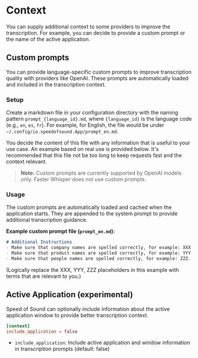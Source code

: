 # Context

You can supply additional context to some providers to improve the transcription. For example, you can decide to provide a custom prompt or the name of the active application.

## Custom prompts

You can provide language-specific custom prompts to improve transcription quality with providers like OpenAI. These prompts are automatically loaded and included in the transcription context.

### Setup

Create a markdown file in your configuration directory with the naming pattern `prompt_{language_id}.md`, where `{language_id}` is the language code (e.g., `en`, `es`, `fr`). For example, for English, the file would be under `~/.config/io.speedofsound.App/prompt_en.md`.

You decide the content of this file with any information that is useful to your use case. An example based on real use is provided below. It's recommended that this file not be too long to keep requests fast and the context relevant.

> **Note:** Custom prompts are currently supported by OpenAI models only. Faster Whisper does not use custom prompts. 

### Usage

The custom prompts are automatically loaded and cached when the application starts. They are appended to the system prompt to provide additional transcription guidance.

**Example custom prompt file (`prompt_en.md`):**

```markdown
# Additional Instructions
- Make sure that company names are spelled correctly, for example: XXX.
- Make sure that product names are spelled correctly, for example: YYY.
- Make sure that people names are spelled correctly, for example: ZZZ.
```

(Logically replace the XXX, YYY, ZZZ placeholders in this example with terms that are relevant to you.)

## Active Application (experimental)

Speed of Sound can optionally include information about the active application window to provide better transcription context.

```toml
[context]
include_application = false
```

- `include_application`: Include active application and window information in transcription prompts (default: false)

